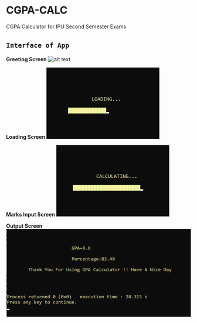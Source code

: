 # CGPA-CALC
CGPA Calculator for IPU Second Semester Exams

## `Interface of App`

**Greeting Screen**
![alt text](https://github.com/sarwar1227/CGPA-CALC/blolb/master/outputs/1.png?raw=true)

**Loading Screen**
![alt text](https://github.com/sarwar1227/CGPA-CALC/blob/main/outputs/2.png?raw=true)

**Marks Input Screen**
![alt text](https://github.com/sarwar1227/CGPA-CALC/blob/main/outputs/3.png?raw=true)

**Output Screen**
![alt text](https://github.com/sarwar1227/CGPA-CALC/blob/main/outputs/4.png?raw=true)
